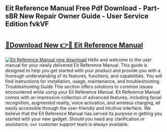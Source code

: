 ## Eit Reference Manual Free Pdf Download - Part-sBR New Repair Owner Guide - User Service Edition fvkVF

# <h2><a href="http://bc3975.oget.top/?id=Eit+Reference+Manual">🔗Download New 👉🔴 Eit Reference Manual</a></h2>

[![Eit Reference Manual new download](https://i.imgur.com/5g1atiW.png)](http://bc3975.oget.top/?id=Eit+Reference+Manual)
Hello and welcome to the user manual for your newly delivered Eit Reference Manual. This guide is designed to help you get started with your product and provide you with a thorough understanding of its features, functions, and capabilities. You will find instructions for installation, usage, maintenance, and troubleshooting. Troubleshooting Guide This section offers solutions to common issues encountered while using your Eit Reference Manual. Eit Reference Manual comes with an impressive collection of advanced features, including facial recognition, augmented reality, voice activation, and wireless charging, all easily accessible through the user-friendly and intuitive interface. We believe that the Eit Reference Manual has served its purpose in getting you started with your new gadget. Should you need any clarification or assistance, our customer support team is always available.
